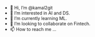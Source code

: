 - 👋 Hi, I’m @kamal2git
- 👀 I’m interested in AI and DS.
- 🌱 I’m currently learning ML.
- 💞️ I’m looking to collaborate on Fintech.
- 📫 How to reach me ...


<!---
kamal2git/kamal2git is a ✨ special ✨ repository because its `README.md` (this file) appears on your GitHub profile.
You can click the Preview link to take a look at your changes.
--->
